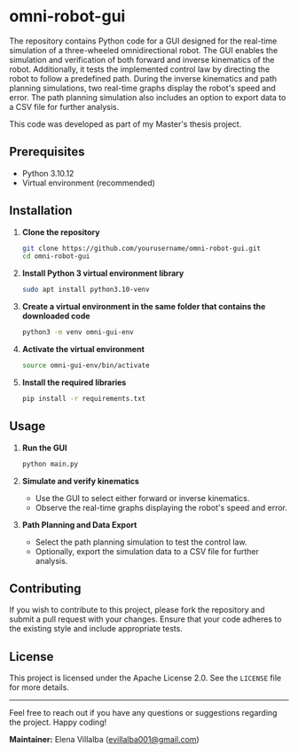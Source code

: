 # omni-robot-gui

The repository contains Python code for a GUI designed for the real-time simulation of a three-wheeled omnidirectional robot. The GUI enables the simulation and verification of both forward and inverse kinematics of the robot. Additionally, it tests the implemented control law by directing the robot to follow a predefined path.
During the inverse kinematics and path planning simulations, two real-time graphs display the robot's speed and error. The path planning simulation also includes an option to export data to a CSV file for further analysis.

This code was developed as part of my Master's thesis project.

## Prerequisites

- Python 3.10.12
- Virtual environment (recommended)

## Installation

1. **Clone the repository**
    ```sh
    git clone https://github.com/yourusername/omni-robot-gui.git
    cd omni-robot-gui
    ```

2. **Install Python 3 virtual environment library**
    ```sh
    sudo apt install python3.10-venv
    ```

3. **Create a virtual environment in the same folder that contains the downloaded code**
    ```sh
    python3 -m venv omni-gui-env
    ```

4. **Activate the virtual environment**
    ```sh
    source omni-gui-env/bin/activate
    ```

5. **Install the required libraries**
    ```sh
    pip install -r requirements.txt
    ```


## Usage

1. **Run the GUI**
    ```sh
    python main.py
    ```

2. **Simulate and verify kinematics**
    - Use the GUI to select either forward or inverse kinematics.
    - Observe the real-time graphs displaying the robot's speed and error.

3. **Path Planning and Data Export**
    - Select the path planning simulation to test the control law.
    - Optionally, export the simulation data to a CSV file for further analysis.

## Contributing

If you wish to contribute to this project, please fork the repository and submit a pull request with your changes. Ensure that your code adheres to the existing style and include appropriate tests.

## License

This project is licensed under the Apache License 2.0. See the `LICENSE` file for more details.

---

Feel free to reach out if you have any questions or suggestions regarding the project. Happy coding!

**Maintainer:** Elena Villalba (evillalba001@gmail.com)


